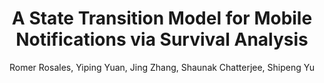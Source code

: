 ---
paperId: 49
author: Romer Rosales, Yiping Yuan, Jing Zhang, Shaunak Chatterjee, Shipeng Yu
publicationauthor: Rosales, R.
title: A State Transition Model for Mobile Notifications via Survival Analysis
pdf: Poster_Romer_Rosales_1.pdf
poster: --
alt: --
type: Poster
topic: Machine Learning Applications
link: --
conference: neurips
year: 2018
tags: neurips-2018
location: Montreal, Canada
---